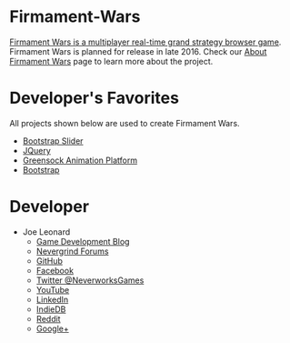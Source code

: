 # Firmament-Wars
[Firmament Wars is a multiplayer real-time grand strategy browser game](https://nevergrind.com/games/firmament-wars). Firmament Wars is planned for release in late 2016. Check our [About Firmament Wars](https://nevergrind.com/blog/about-firmament-wars/) page to learn more about the project.

# Developer's Favorites

All projects shown below are used to create Firmament Wars.

* [Bootstrap Slider](https://github.com/seiyria/bootstrap-slider)
* [JQuery](https://github.com/jquery/jquery)
* [Greensock Animation Platform](https://github.com/greensock/GreenSock-JS)
* [Bootstrap](https://github.com/twbs/bootstrap)

# Developer

* Joe Leonard
  * [Game Development Blog](https://nevergrind.com/blog)
  * [Nevergrind Forums](https://nevergrind.com/forums)
  * [GitHub](https://github.com/Maelfyn)
  * [Facebook](https://www.facebook.com/neverworksgames)
  * [Twitter @NeverworksGames](https://twitter.com/neverworksgames)
  * [YouTube](https://www.youtube.com/user/Maelfyn)
  * [LinkedIn](https://www.linkedin.com/company/neverworks-games-llc)
  * [IndieDB](http://www.indiedb.com/games/firmament-wars)
  * [Reddit](https://www.reddit.com/r/firmamentwars)
  * [Google+](https://plus.google.com/+Maelfyn)
